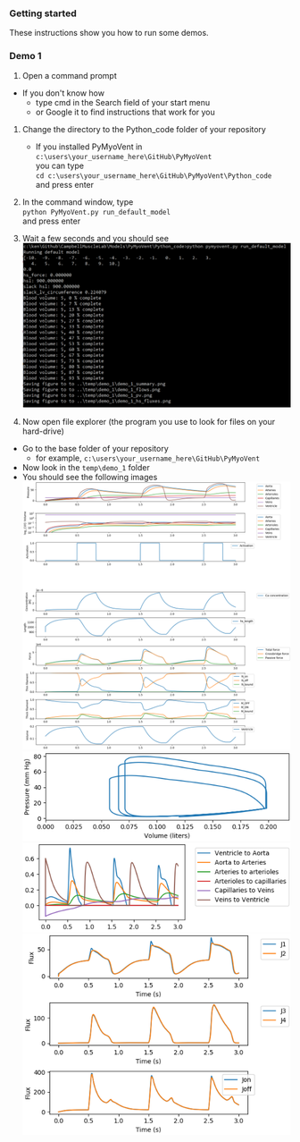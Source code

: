 ### Getting started

These instructions show you how to run some demos.

### Demo 1

1. Open a command prompt
  + If you don't know how
    + type cmd in the Search field of your start menu
    + or Google it to find instructions that work for you

1. Change the directory to the Python_code folder of your repository
   + If you installed PyMyoVent in `c:\users\your_username_here\GitHub\PyMyoVent`  
you can type  
`cd c:\users\your_username_here\GitHub\PyMyoVent\Python_code`  
and press enter

1. In the command window, type  
`python PyMyoVent.py run_default_model`  
and press enter

1. Wait a few seconds and you should see
![Screenshot](demo_1_screenshot.png)

1. Now open file explorer (the program you use to look for files on your hard-drive)
  + Go to the base folder of your repository
    + for example, `c:\users\your_username_here\GitHub\PyMyoVent`
  + Now look in the `temp\demo_1` folder
  + You should see the following images
![Summary](demo_1_summary.png)
![Pressure Volume](demo_1_pv.png)
![Flows](demo_1_flows.png)
![Half-sarcomere fluxes](demo_1_hs_fluxes.png)






